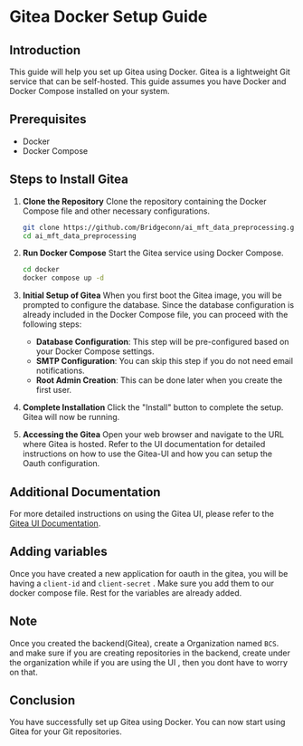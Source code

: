 # Gitea Docker Setup Guide

## Introduction

This guide will help you set up Gitea using Docker. Gitea is a lightweight Git service that can be self-hosted. This guide assumes you have Docker and Docker Compose installed on your system.

## Prerequisites

- Docker
- Docker Compose

## Steps to Install Gitea

1. **Clone the Repository**
   Clone the repository containing the Docker Compose file and other necessary configurations.

   ```sh
   git clone https://github.com/Bridgeconn/ai_mft_data_preprocessing.git
   cd ai_mft_data_preprocessing
   ```

2. **Run Docker Compose**
   Start the Gitea service using Docker Compose.

   ```sh
   cd docker
   docker compose up -d
   ```

3. **Initial Setup of Gitea**
   When you first boot the Gitea image, you will be prompted to configure the database. Since the database configuration is already included in the Docker Compose file, you can proceed with the following steps:

   - **Database Configuration**: This step will be pre-configured based on your Docker Compose settings.
   - **SMTP Configuration**: You can skip this step if you do not need email notifications.
   - **Root Admin Creation**: This can be done later when you create the first user.

4. **Complete Installation**
   Click the "Install" button to complete the setup. Gitea will now be running.

5. **Accessing the Gitea**
   Open your web browser and navigate to the URL where Gitea is hosted. Refer to the UI documentation for detailed instructions on how to use the Gitea-UI and how you can setup the Oauth configuration.

## Additional Documentation

For more detailed instructions on using the Gitea UI, please refer to the [Gitea UI Documentation](https://github.com/Bridgeconn/ai_mft_data_preprocessing/tree/main/UI/docs/Installation).

## Adding variables

Once you have created a new application for oauth in the gitea, you will be having a `client-id` and `client-secret` . Make sure you add them to our docker compose file. Rest for the variables are already added.

## Note

Once you created the backend(Gitea), create a Organization named `BCS`. and make sure if you are creating repositories in the backend, create under the organization while if you are using the UI , then you dont have to worry on that.

## Conclusion

You have successfully set up Gitea using Docker. You can now start using Gitea for your Git repositories.
